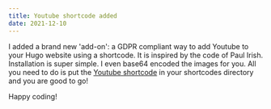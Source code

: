 ```yaml
---
title: Youtube shortcode added
date: 2021-12-10
---
```


I added a brand new 'add-on': a GDPR compliant way to add Youtube to your Hugo website using a shortcode. It is inspired by the code of Paul Irish. Installation is super simple. I even base64 encoded the images for you. All you need to do is put the [Youtube shortcode](/add-ons/youtube-shortcode/) in your shortcodes directory and you are good to go! 

Happy coding!